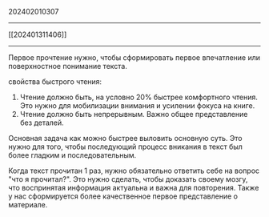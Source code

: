 202402010307
***
[[202401311406]]
***
Первое прочтение нужно, чтобы сформировать первое впечатление или поверхностное понимание текста.

свойства быстрого чтения:

1. Чтение должно быть, на условно 20% быстрее комфортного чтения. Это нужно для мобилизации внимания и усилении фокуса на книге.
2. Чтение должно быть непрерывным. Важно общее представление без деталей.

Основная задача как можно быстрее выловить основную суть. 
Это нужно для того, чтобы последующий процесс вникания в текст был более гладким и последовательным.

Когда текст прочитан 1 раз, 
нужно обязательно ответить себе на вопрос "что я прочитал?".
Это нужно сделать, чтобы доказать своему мозгу, что воспринятая информация актуальна и важна для повторения.
Также у нас сформируется более качественное первое представление о материале.


